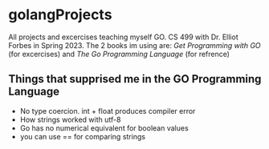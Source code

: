 # golangProjects
All projects and excercises teaching myself GO.
CS 499 with Dr. Elliot Forbes in Spring 2023. The 2 books im using are: 
<i>Get Programming with GO</i> (for excercises) 
and
<i>The Go Programming Language</i> (for refrence)

## Things that supprised me in the GO Programming Language
* No type coercion. int + float produces compiler error
* How strings worked with utf-8
* Go has no numerical equivalent for boolean values
* you can use == for comparing strings

